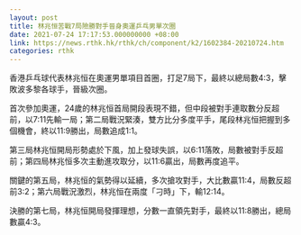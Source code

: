 ```yaml
---
layout: post
title: 林兆恒苦戰7局險勝對手晉身奧運乒乓男單次圈
date: 2021-07-24 17:17:53.000000000 +08:00
link: https://news.rthk.hk/rthk/ch/component/k2/1602384-20210724.htm
categories: rthk
---
```


香港乒乓球代表林兆恒在奧運男單項目首圈，打足7局下，最終以總局數4:3，擊敗波多黎各球手，晉級次圈。

首次參加奧運，24歲的林兆恒首局開段表現不錯，但中段被對手連取數分反超前，以7:11先輸一局；第二局戰況緊湊，雙方比分多度平手，尾段林兆恒把握到多個機會，終以11:9勝出，局數追成1:1。

第三局林兆恒開局形勢處於下風，加上發球失誤，以6:11落敗，局數被對手反超前；第四局林兆恒多次主動進攻取分，以11:6贏出，局數再度追平。

關鍵的第五局，林兆恒的氣勢得以延續，多次搶攻對手，大比數贏11:4，局數反超前3:2；第六局戰況激烈，林兆恒在兩度「刁時」下，輸12:14。

決勝的第七局，林兆恒開局發揮理想，分數一直領先對手，最終以11:8勝出，總局數贏4:3。
